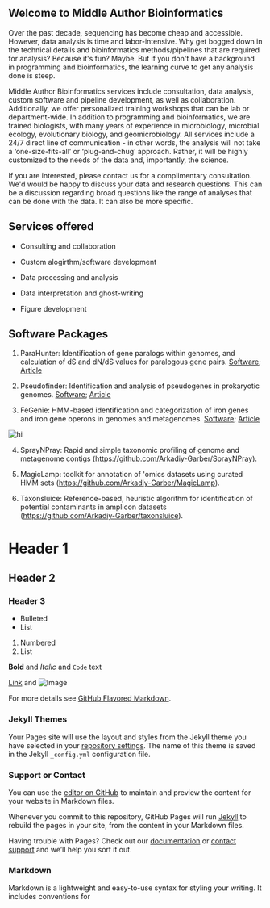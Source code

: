 ## Welcome to Middle Author Bioinformatics

Over the past decade, sequencing has become cheap and accessible. However, data analysis is time and labor-intensive. Why get bogged down in the technical details and bioinformatics methods/pipelines that are required for analysis? Because it's fun? Maybe. But if you don't have a background in programming and bioinformatics, the learning curve to get any analysis done is steep.

Middle Author Bioinformatics services include consultation, data analysis, custom software and pipeline development, as well as collaboration. Additionally, we offer personalized training workshops that can be lab or department-wide. In addition to programming and bioinformatics, we are trained biologists, with many years of experience in microbiology, microbial ecology, evolutionary biology, and geomicrobiology. All services include a 24/7 direct line of communication - in other words, the analysis will not take a ‘one-size-fits-all’ or ‘plug-and-chug’ approach. Rather, it will be highly customized to the needs of the data and, importantly, the science.

If you are interested, please contact us for a complimentary consultation. We'd would be happy to discuss your data and research questions. This can be a discussion regarding broad questions like the range of analyses that can be done with the data. It can also be more specific.



## Services offered

- Consulting and collaboration

- Custom alogirthm/software development

- Data processing and analysis

- Data interpretation and ghost-writing

- Figure development

## Software Packages
1. ParaHunter: Identification of gene paralogs within genomes, and calculation of dS and dN/dS values for paralogous gene pairs. [Software](https://github.com/Arkadiy-Garber/ParaHunter); [Article](https://academic.oup.com/gbe/article/13/11/evab245/6427628)

2. Pseudofinder: Identification and analysis of pseudogenes in prokaryotic genomes. [Software](https://github.com/Filip-Husnik/Pseudofinder); [Article](https://www.biorxiv.org/content/10.1101/2021.10.07.463580v1.full)

3. FeGenie: HMM-based identification and categorization of iron genes and iron gene operons in genomes and metagenomes. [Software](https://github.com/Arkadiy-Garber/FeGenie); [Article](https://www.frontiersin.org/articles/10.3389/fmicb.2020.00037/full)

<img src="[images/Emoticons/cool.png](https://github.com/Arkadiy-Garber/Middle-Author-Bioinformatics/blob/gh-pages/Images/fmicb-11-00037-g004.jpeg)" alt="hi" class="inline"/>

4. SprayNPray: Rapid and simple taxonomic profiling of genome and metagenome contigs (https://github.com/Arkadiy-Garber/SprayNPray).

5. MagicLamp: toolkit for annotation of 'omics datasets using curated HMM sets (https://github.com/Arkadiy-Garber/MagicLamp).

7. Taxonsluice: Reference-based, heuristic algorithm for identification of potential contaminants in amplicon datasets (https://github.com/Arkadiy-Garber/taxonsluice).




# Header 1
## Header 2
### Header 3

- Bulleted
- List

1. Numbered
2. List

**Bold** and _Italic_ and `Code` text

[Link](url) and ![Image](src)


For more details see [GitHub Flavored Markdown](https://guides.github.com/features/mastering-markdown/).

### Jekyll Themes

Your Pages site will use the layout and styles from the Jekyll theme you have selected in your [repository settings](https://github.com/Arkadiy-Garber/ArkBioinformatics/settings). The name of this theme is saved in the Jekyll `_config.yml` configuration file.

### Support or Contact
You can use the [editor on GitHub](https://github.com/Arkadiy-Garber/ArkBioinformatics/edit/gh-pages/index.md) to maintain and preview the content for your website in Markdown files.

Whenever you commit to this repository, GitHub Pages will run [Jekyll](https://jekyllrb.com/) to rebuild the pages in your site, from the content in your Markdown files.

Having trouble with Pages? Check out our [documentation](https://docs.github.com/categories/github-pages-basics/) or [contact support](https://support.github.com/contact) and we’ll help you sort it out.

### Markdown

Markdown is a lightweight and easy-to-use syntax for styling your writing. It includes conventions for
